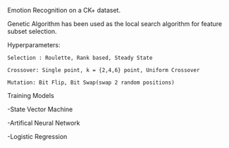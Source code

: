 Emotion Recognition on a CK+ dataset.

Genetic Algorithm has been used as the local search algorithm for feature subset selection.

Hyperparameters:

    Selection : Roulette, Rank based, Steady State
    
    Crossover: Single point, k = {2,4,6} point, Uniform Crossover
    
    Mutation: Bit Flip, Bit Swap(swap 2 random positions)
    
    
    
Training Models

-State Vector Machine

-Artifical Neural Network

-Logistic Regression
